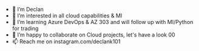 - 👋 I’m Declan
- 👀 I’m interested in all cloud capabilities & MI
- 🌱 I’m learning Azure DevOps & AZ 303 and will follow up with MI/Python for trading
- 💞️ I’m happy to collaborate on Cloud projects, let's have a look  00
- 📫 Reach me on instagram.com/declank101

<!---
northkiter/northkiter is a ✨ special ✨ repository because its `README.md` (this file) appears on your GitHub profile.
You can click the Preview link to take a look at your changes.
--->
